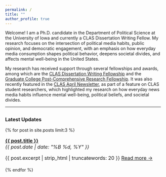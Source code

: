 ```yaml
---
permalink: /
title: ""
author_profile: true
---
```


Welcome! I am a Ph.D. candidate in the Department of Political Science at the University of Iowa and currently a CLAS Dissertation Writing Fellow. My research focuses on the intersection of political media habits, public opinion, and democratic engagement, with an emphasis on how everyday media consumption shapes political behavior, deepens societal divides, and affects mental well-being in the United States.

My research has received support through several fellowships and awards, among which are the [CLAS Dissertation Writing Fellowship](https://clas.uiowa.edu/academics/graduate-education/funding/clas-dissertation-writing-fellowships#accordion-item-4266-0) and the [Graduate College Post-Comprehensive Research Fellowship](https://grad.uiowa.edu/funding/fellowships/post-comp). It was also recently featured in the [CLAS April Newsletter](https://clas.uiowa.edu/news/2025/04/meet-these-clas-student-researchers?utm_medium=email&utm_content=Meet+these+CLAS+student+researchers&utm_source=d.clas.webservices&utm_campaign=Research+Resource&utm_id=1109169277.1416865768), as part of a feature on CLAS student researchers, which highlighted my research on how everyday news media habits influence mental well-being, political beliefs, and societal divides.




<hr>

<div style="max-width: 700px; margin-top: 30px;">
  <h3 style="font-size: 1rem; margin-bottom: 1rem;">Latest Updates</h3>

  {% for post in site.posts limit:3 %}
    <div style="margin-bottom: 20px; font-size: 1rem;">
      <p style="margin-bottom: 4px;">
        <a href="{{ post.url }}" style="font-weight: bold;">{{ post.title }}</a><br>
        <span style="font-style: italic;">{{ post.date | date: "%B %d, %Y" }}</span>
      </p>
      <p style="margin-bottom: 5px;">
        {{ post.excerpt | strip_html | truncatewords: 20 }} 
        <a href="{{ post.url }}">Read more →</a>
      </p>
    </div>
  {% endfor %}
</div>
